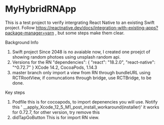 # MyHybridRNApp

This is a test project to verify intergrating React Native to an existing Swift project. 
Follow https://reactnative.dev/docs/integration-with-existing-apps?package-manager=yarn , but some steps make them clear.

Background Info
1. Swift project
   Since 2048 is no avaiable now, I created one proejct of showing random photoes using unsplash random api.
2. Versions
   for the RN
     "dependencies": {
    "react": "18.2.0",
    "react-native": "^0.72.7"
   }
   XCode 14.2, CocoaPods, 1.14.3
3. master branch only import a view from RN through bundleURL using RCTRootView, if comuncations through bridge, use RCTBridge, to be done.

Key steps
   1) Podfile
      this is for cocoapods, to import depenencies you will use. Notify this
      ' __apply_Xcode_12_5_M1_post_install_workaround(installer)' it works for 0.72.7, for other version, try remove this
   2) didTapGoButton
      This is for import RN view.
